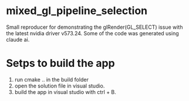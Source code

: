# mixed_gl_pipeline_selection
Small reproducer for demonstrating the glRender(GL_SELECT) issue with the latest nvidia driver v573.24.
Some of the code was generated using claude ai.

# Setps to build the app
1. run cmake .. in the build folder
2. open the solution file in visual studio.
3. build the app in visual studio with ctrl + B.
